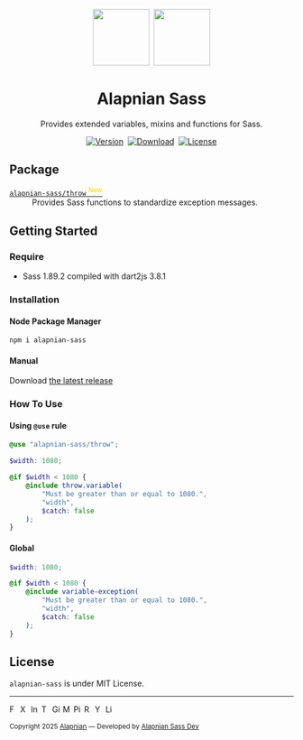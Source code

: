 <p align="center">
    <a target="_blank" href="https://alapnian.com/"><img height="100" src="https://github.com/alapnian.png"/></a>&nbsp;
    <a target="_blank" href="https://sass-lang.com/"><img height="100" src="https://sass-lang.com/assets/img/logos/logo.svg"/></a>
</p>

<h1 align="center">
    Alapnian Sass
</h1>

<p align="center">Provides extended variables, mixins and functions for Sass.</p>

<p align="center">
    <a target="_blank" href="https://www.npmjs.com/package/alapnian-sass"><img alt="Version" src="https://img.shields.io/npm/v/alapnian-sass"/></a>&nbsp;
    <a target="_blank" href="https://npmtrends.com/alapnian-sass"><img alt="Download" src="https://img.shields.io/npm/dy/alapnian-sass"/></a>&nbsp;
    <a target="_blank" href="LICENSE"><img alt="License" src="https://img.shields.io/github/license/alapnian/alapnian-sass"/></a>
</p>

<h2>Package</h2>
<dl>
    <dt><a target="_blank" href="https://github.com/alapnian/sass-modules/wiki/Package#-throw"><code>alapnian-sass/throw</code> <sup><span style="color: gold;">New</span></sup></a></dt>
    <dd>Provides Sass functions to standardize exception messages.</dd>
</dl>

<h2>Getting Started</h2>

<h3>Require</h3>

<ul>
    <li>Sass 1.89.2 compiled with dart2js 3.8.1</li>
</ul>

<h3>Installation</h3>
<h4>Node Package Manager</h4>

```bash
npm i alapnian-sass
```

<h4>Manual</h4>
<p>Download <a href="https://github.com/alapnian/alapnian-sass/releases">the latest release</a></p>

<h3>How To Use</h3>

<h4>Using <code>@use</code> rule</h4>

```scss
@use "alapnian-sass/throw";

$width: 1080;

@if $width < 1080 {
    @include throw.variable(
        "Must be greater than or equal to 1080.",
        "width", 
        $catch: false
    );
}
```

<h4>Global</h4>

```scss
$width: 1080;

@if $width < 1080 {
    @include variable-exception(
        "Must be greater than or equal to 1080.",
        "width",
        $catch: false
    );
}
```

<h2>License</h2>
<p><code>alapnian-sass</code> is under MIT License.</p>

<hr>

<p align="">
    <a target="_blank" title="Facebook" href="javasript:void(0)"><img height="15" alt="Facebook" src="https://img.shields.io/badge/-%231877F2.svg?style=badge&logo=Facebook&logoColor=white"/></a>
    <a target="_blank" title="Twitter / X" href="javasript:void(0)"><img height="15" alt="X" src="https://img.shields.io/badge/-%23000000.svg?style=badge&logo=X&logoColor=white"/></a>
    <a target="_blank" title="Instagram" href="javasript:void(0)"><img height="15" alt="Instagram" src="https://img.shields.io/badge/-%23E4405F.svg?style=badge&logo=Instagram&logoColor=white"/></a>
    <a target="_blank" title="Threads" href="javasript:void(0)"><img height="15" alt="Threads" src="https://img.shields.io/badge/-000000?style=badge&logo=Threads&logoColor=white"/></a>
    <a target="_blank" title="GitHub" href="javasript:void(0)"><img height="15" alt="GitHub" src="https://img.shields.io/badge/-%23121011.svg?style=badge&logo=github&logoColor=white"/></a>
    <a target="_blank" title="Mastodon" href="javasript:void(0)"><img height="15" alt="Mastodon" src="https://img.shields.io/badge/-%232B90D9?style=badge&logo=mastodon&logoColor=white"/></a>
    <a target="_blank" title="Pinterest" href="javasript:void(0)"><img height="15" alt="Pinterest" src="https://img.shields.io/badge/-%23E60023.svg?style=badge&logo=Pinterest&logoColor=white"/></a>
    <a target="_blank" title="Reddit" href="javasript:void(0)"><img height="15" alt="Reddit" src="https://img.shields.io/badge/-FF4500?style=badge&logo=reddit&logoColor=white"/></a>
    <a target="_blank" title="YouTube" href="javasript:void(0)"><img height="15" alt="YouTube" src="https://img.shields.io/badge/-%23FF0000.svg?style=badge&logo=YouTube&logoColor=white"/></a>
    <a target="_blank" title="LinkedIn" href="javasript:void(0)"><img height="15" alt="LinkedIn" src="https://img.shields.io/badge/linkedin-%230077B5.svg?style=badge&logo=linkedin&logoColor=white"/></a>
</p>
<p align="">
<small>
    Copyright 2025 <a href="https://alapnian.com/">Alapnian</a> — Developed by <a href="mailto:sass.dev@alapnian.com">Alapnian Sass Dev</a>
</small>
</p>